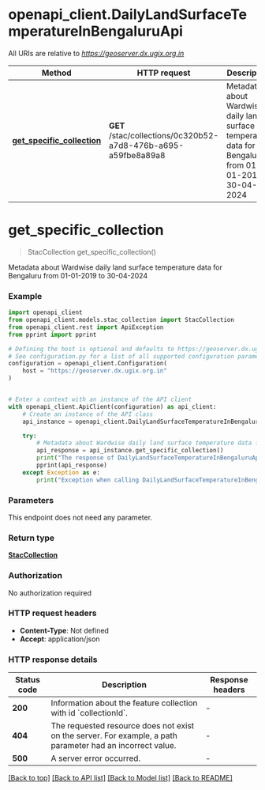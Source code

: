 # openapi_client.DailyLandSurfaceTemperatureInBengaluruApi

All URIs are relative to *https://geoserver.dx.ugix.org.in*

Method | HTTP request | Description
------------- | ------------- | -------------
[**get_specific_collection**](DailyLandSurfaceTemperatureInBengaluruApi.md#get_specific_collection) | **GET** /stac/collections/0c320b52-a7d8-476b-a695-a59fbe8a89a8 | Metadata about Wardwise daily land surface temperature data for Bengaluru from 01-01-2019 to 30-04-2024


# **get_specific_collection**
> StacCollection get_specific_collection()

Metadata about Wardwise daily land surface temperature data for Bengaluru from 01-01-2019 to 30-04-2024

### Example


```python
import openapi_client
from openapi_client.models.stac_collection import StacCollection
from openapi_client.rest import ApiException
from pprint import pprint

# Defining the host is optional and defaults to https://geoserver.dx.ugix.org.in
# See configuration.py for a list of all supported configuration parameters.
configuration = openapi_client.Configuration(
    host = "https://geoserver.dx.ugix.org.in"
)


# Enter a context with an instance of the API client
with openapi_client.ApiClient(configuration) as api_client:
    # Create an instance of the API class
    api_instance = openapi_client.DailyLandSurfaceTemperatureInBengaluruApi(api_client)

    try:
        # Metadata about Wardwise daily land surface temperature data for Bengaluru from 01-01-2019 to 30-04-2024
        api_response = api_instance.get_specific_collection()
        print("The response of DailyLandSurfaceTemperatureInBengaluruApi->get_specific_collection:\n")
        pprint(api_response)
    except Exception as e:
        print("Exception when calling DailyLandSurfaceTemperatureInBengaluruApi->get_specific_collection: %s\n" % e)
```



### Parameters

This endpoint does not need any parameter.

### Return type

[**StacCollection**](StacCollection.md)

### Authorization

No authorization required

### HTTP request headers

 - **Content-Type**: Not defined
 - **Accept**: application/json

### HTTP response details

| Status code | Description | Response headers |
|-------------|-------------|------------------|
**200** | Information about the feature collection with id &#x60;collectionId&#x60;. |  -  |
**404** | The requested resource does not exist on the server. For example, a path parameter had an incorrect value. |  -  |
**500** | A server error occurred. |  -  |

[[Back to top]](#) [[Back to API list]](../README.md#documentation-for-api-endpoints) [[Back to Model list]](../README.md#documentation-for-models) [[Back to README]](../README.md)

